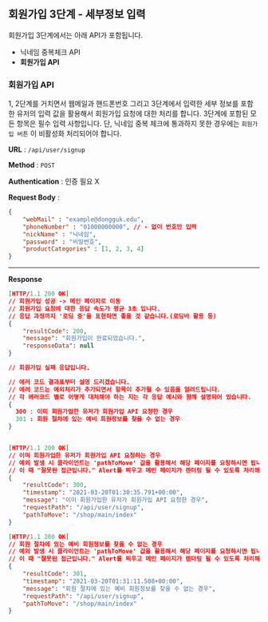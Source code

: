 ## 회원가입 3단계 - 세부정보 입력

회원가입 3단계에서는 아래  API가 포함됩니다.

- 닉네임 중복체크 API
- **회원가입  API** 



### 회원가입 API 

1, 2단계를 거치면서 웹메일과 핸드폰번호 그리고 3단계에서 입력한 세부 정보를 포함한 유저의 입력 값을 활용해서 회원가입 요청에 대한 처리를 합니다. 3단계에 포함된 모든 항목은 필수 입력 사항입니다. 단, 닉네임 중복 체크에 통과하지 못한 경우에는 `회원가입 버튼` 이 비활성화 처리되어야 합니다. 



**URL** : `/api/user/signup`

**Method** : `POST`

**Authentication** : 인증 필요 X  

**Request Body** : 

```json
{
    "webMail" : "example@dongguk.edu",
    "phoneNumber" : "01000000000", // - 없이 번호만 입력 
    "nickName" : "닉네임",
    "password" : "비밀번호",
    "productCategories" : [1, 2, 3, 4] 
}
```

___

**Response**

```json
[HTTP/1.1 200 OK]
// 회원가입 성공 -> 메인 페이지로 이동 
// 회원가입 요청에 대한 응답 속도가 평균 3초 입니다. 
// 응답 과정까지 '로딩 중'을 표현하면 좋을 것 같습니다.(로딩바 활용 등)
{
    "resultCode": 200,
    "message": "회원가입이 완료되었습니다.",
    "responseData": null
}

// 회원가입 실패 응답입니다. 

// 에러 코드 결과표부터 설명 드리겠습니다.
// 에러 코드는 예외처리가 추가되면서 항목이 추가될 수 있음을 알려드립니다. 
// 각 에러코드 별로 어떻게 대처해야 하는 지는 각 응답 예시와 함께 설명되어 있습니다. 
{
  300 : 이미 회원가입한 유저가 회원가입 API 요청한 경우 
  301 : 회원 절차에 있는 예비 회원정보를 찾을 수 없는 경우 
}


[HTTP/1.1 200 OK]
// 이미 회원가입한 유저가 회원가입 API 요청하는 경우 
// 예외 발생 시 클라이언트는 'pathToMove' 값을 활용해서 해당 페이지를 요청하시면 됩니다. 
// 이 때 "잘못된 접근입니다." Alert를 띄우고 메인 페이지가 렌더링 될 수 있도록 처리해주시면 됩니다. 
{
    "resultCode": 300,
    "timestamp": "2021-03-20T01:30:35.791+00:00",
    "message": "이미 회원가입한 유저가 회원가입 API 요청한 경우",
    "requestPath": "/api/user/signup",
    "pathToMove": "/shop/main/index"
}

[HTTP/1.1 200 OK]
// 회원 절차에 있는 예비 회원정보를 찾을 수 없는 경우 
// 예외 발생 시 클라이언트는 'pathToMove' 값을 활용해서 해당 페이지를 요청하시면 됩니다. 
// 이 때 "잘못된 접근입니다." Alert를 띄우고 메인 페이지가 렌더링 될 수 있도록 처리해주시면 됩니다. 
{
    "resultCode": 301,
    "timestamp": "2021-03-20T01:31:11.508+00:00",
    "message": "회원 절차에 있는 예비 회원정보를 찾을 수 없는 경우",
    "requestPath": "/api/user/signup",
    "pathToMove": "/shop/main/index"
}



```

